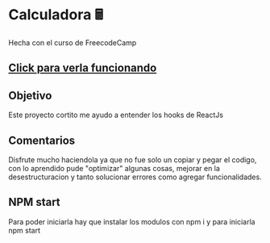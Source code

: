 # Calculadora 🖩
Hecha con el curso de FreecodeCamp

## [Click para verla funcionando](https://calculadora-react-sigma.vercel.app/)
## Objetivo
Este proyecto cortito me ayudo a entender los hooks de ReactJs

## Comentarios
Disfrute mucho haciendola ya que no fue solo un copiar y pegar el codigo, con lo aprendido
pude "optimizar" algunas cosas, mejorar en la desestructuracion y tanto solucionar errores como
agregar funcionalidades.

## NPM start
Para poder iniciarla hay que instalar los modulos con npm i
y para iniciarla npm start

